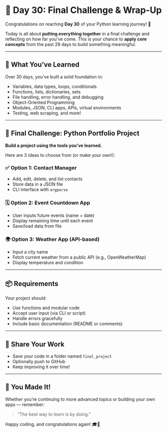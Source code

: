 # 🎉 Day 30: Final Challenge & Wrap-Up

Congratulations on reaching **Day 30** of your Python learning journey! 🏁

Today is all about **putting everything together** in a final challenge and reflecting on how far you’ve come. This is your chance to **apply core concepts** from the past 29 days to build something meaningful.

---

## 🧠 What You’ve Learned

Over 30 days, you’ve built a solid foundation in:
- Variables, data types, loops, conditionals
- Functions, lists, dictionaries, sets
- File handling, error handling, and debugging
- Object-Oriented Programming
- Modules, JSON, CLI apps, APIs, virtual environments
- Testing, web scraping, and more!

---

## 🎯 Final Challenge: Python Portfolio Project

**Build a project using the tools you’ve learned.**

Here are 3 ideas to choose from (or make your own!):

### ✅ Option 1: Contact Manager
- Add, edit, delete, and list contacts
- Store data in a JSON file
- CLI interface with `argparse`

### 🗓 Option 2: Event Countdown App
- User inputs future events (name + date)
- Display remaining time until each event
- Save/load data from file

### 🌍 Option 3: Weather App (API-based)
- Input a city name
- Fetch current weather from a public API (e.g., OpenWeatherMap)
- Display temperature and condition

---

## 📦 Requirements
Your project should:
- Use functions and modular code
- Accept user input (via CLI or script)
- Handle errors gracefully
- Include basic documentation (README or comments)

---

## 🚀 Share Your Work

- Save your code in a folder named `final_project`
- Optionally push to GitHub
- Keep improving it over time!

---

## 🏁 You Made It!

Whether you’re continuing to more advanced topics or building your own apps — remember:

> "The best way to learn is by doing."

Happy coding, and congratulations again! 🎓🐍
